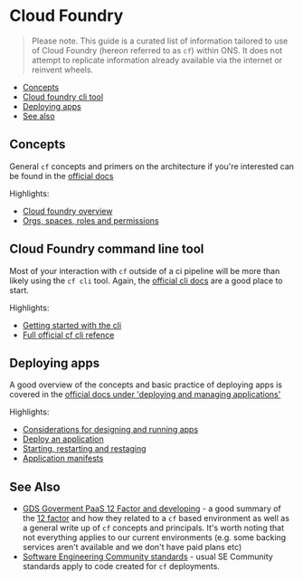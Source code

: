 # Cloud Foundry

> Please note. This guide is a curated list of information tailored to use of Cloud Foundry (hereon referred to as `cf`) within ONS. It does not attempt to replicate information already available via the internet or reinvent wheels.

- [Concepts](#concepts)
- [Cloud foundry cli tool](#cloud-foundry-command-line-tool)
- [Deploying apps](#deploying-apps)
- [See also](#see-also)


## Concepts

General `cf` concepts and primers on the architecture if you're interested can be found in the [official docs](https://docs.cloudfoundry.org/concepts/)

Highlights:

- [Cloud foundry overview](https://docs.cloudfoundry.org/concepts/overview.html)
- [Orgs, spaces, roles and permissions](https://docs.cloudfoundry.org/concepts/roles.html)


## Cloud Foundry command line tool

Most of your interaction with `cf` outside of a ci pipeline will be more than likely using the `cf cli` tool. Again, the [official cli docs](https://docs.cloudfoundry.org/cf-cli/) are a good place to start.

Highlights:

- [Getting started with the cli](https://docs.cloudfoundry.org/cf-cli/getting-started.html)
- [Full official cf cli refence](http://cli.cloudfoundry.org/en-US/cf/)


## Deploying apps

A good overview of the concepts and basic practice of deploying apps is covered in the [official docs under 'deploying and managing applications'](https://docs.cloudfoundry.org/devguide/deploy-apps/)

Highlights:

- [Considerations for designing and running apps](https://docs.cloudfoundry.org/devguide/deploy-apps/prepare-to-deploy.html)
- [Deploy an application](https://docs.cloudfoundry.org/devguide/deploy-apps/deploy-app.html)
- [Starting, restarting and restaging](https://docs.cloudfoundry.org/devguide/deploy-apps/start-restart-restage.html)
- [Application manifests](https://docs.cloudfoundry.org/devguide/deploy-apps/manifest.html)


## See Also

- [GDS Goverment PaaS 12 Factor and developing](https://docs.cloud.service.gov.uk/#12-factor-application-principles) - a good summary of the [12 factor](https://12factor.net) and how they related to a `cf` based environment as well as a general write up of `cf` concepts and principals. It's worth noting that not everything applies to our current environments (e.g. some backing services aren't available and we don't have paid plans etc)
- [Software Engineering Community standards](../standards/README.md) - usual SE Community standards apply to code created for `cf` deployments.